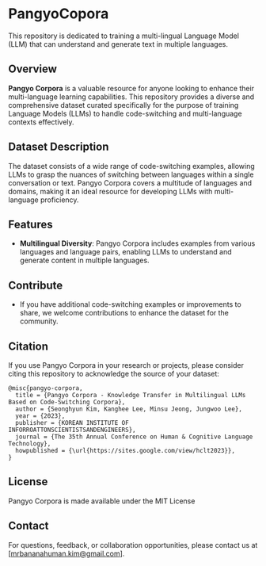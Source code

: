 # PangyoCopora

This repository is dedicated to training a multi-lingual Language Model (LLM) that can understand and generate text in multiple languages.

## Overview

**Pangyo Corpora** is a valuable resource for anyone looking to enhance their multi-language learning capabilities. This repository provides a diverse and comprehensive dataset curated specifically for the purpose of training Language Models (LLMs) to handle code-switching and multi-language contexts effectively.

## Dataset Description

The dataset consists of a wide range of code-switching examples, allowing LLMs to grasp the nuances of switching between languages within a single conversation or text. Pangyo Corpora covers a multitude of languages and domains, making it an ideal resource for developing LLMs with multi-language proficiency.

## Features

- **Multilingual Diversity**: Pangyo Corpora includes examples from various languages and language pairs, enabling LLMs to understand and generate content in multiple languages.

## Contribute

- If you have additional code-switching examples or improvements to share, we welcome contributions to enhance the dataset for the community.

## Citation

If you use Pangyo Corpora in your research or projects, please consider citing this repository to acknowledge the source of your dataset:

```
@misc{pangyo-corpora,
  title = {Pangyo Corpora - Knowledge Transfer in Multilingual LLMs Based on Code-Switching Corpora},
  author = {Seonghyun Kim, Kanghee Lee, Minsu Jeong, Jungwoo Lee},
  year = {2023},
  publisher = {KOREAN INSTITUTE OF INFORROATTONSCIENTISTSANDENGINEERS},
  journal = {The 35th Annual Conference on Human & Cognitive Language Technology},
  howpublished = {\url{https://sites.google.com/view/hclt2023}},
}
```

## License

Pangyo Corpora is made available under the MIT License

## Contact

For questions, feedback, or collaboration opportunities, please contact us at [mrbananahuman.kim@gmail.com].

